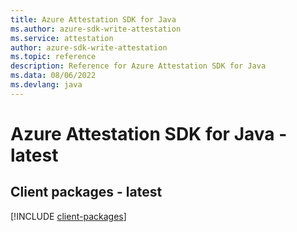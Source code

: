 ```yaml
---
title: Azure Attestation SDK for Java
ms.author: azure-sdk-write-attestation
ms.service: attestation
author: azure-sdk-write-attestation
ms.topic: reference
description: Reference for Azure Attestation SDK for Java
ms.data: 08/06/2022
ms.devlang: java
---
```

# Azure Attestation SDK for Java - latest

## Client packages - latest
[!INCLUDE [client-packages](attestation-client-index.md)]